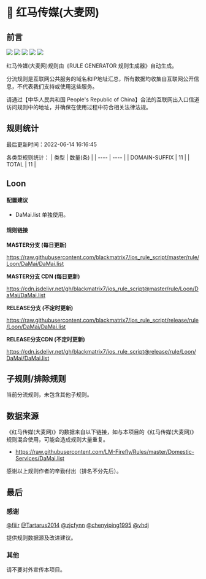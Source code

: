 # 🧸 红马传媒(大麦网)

## 前言

![](https://shields.io/badge/-移除重复规则-ff69b4) ![](https://shields.io/badge/-DOMAIN与DOMAIN--SUFFIX合并-green) ![](https://shields.io/badge/-DOMAIN--SUFFIX间合并-critical) ![](https://shields.io/badge/-DOMAIN--SUFFIX与DOMAIN--KEYWORD合并-blue) ![](https://shields.io/badge/-IP--CIDR(6)合并-blueviolet) 

红马传媒(大麦网)规则由《RULE GENERATOR 规则生成器》自动生成。

分流规则是互联网公共服务的域名和IP地址汇总，所有数据均收集自互联网公开信息，不代表我们支持或使用这些服务。

请通过【中华人民共和国 People's Republic of China】合法的互联网出入口信道访问规则中的地址，并确保在使用过程中符合相关法律法规。

## 规则统计

最后更新时间：2022-06-14 16:16:45

各类型规则统计：
| 类型 | 数量(条)  | 
| ---- | ----  |
| DOMAIN-SUFFIX | 11  | 
| TOTAL | 11  | 


## Loon 

#### 配置建议
- DaMai.list 单独使用。

#### 规则链接
**MASTER分支 (每日更新)**

https://raw.githubusercontent.com/blackmatrix7/ios_rule_script/master/rule/Loon/DaMai/DaMai.list

**MASTER分支 CDN (每日更新)**

https://cdn.jsdelivr.net/gh/blackmatrix7/ios_rule_script@master/rule/Loon/DaMai/DaMai.list

**RELEASE分支 (不定时更新)**

https://raw.githubusercontent.com/blackmatrix7/ios_rule_script/release/rule/Loon/DaMai/DaMai.list

**RELEASE分支CDN (不定时更新)**

https://cdn.jsdelivr.net/gh/blackmatrix7/ios_rule_script@release/rule/Loon/DaMai/DaMai.list

## 子规则/排除规则


当前分流规则，未包含其他子规则。

## 数据来源

《红马传媒(大麦网)》的数据来自以下链接，如与本项目的《红马传媒(大麦网)》规则混合使用，可能会造成规则大量重复。

- https://raw.githubusercontent.com/LM-Firefly/Rules/master/Domestic-Services/DaMai.list


感谢以上规则作者的辛勤付出（排名不分先后）。

## 最后

### 感谢

[@fiiir](https://github.com/fiiir) [@Tartarus2014](https://github.com/Tartarus2014) [@zjcfynn](https://github.com/zjcfynn) [@chenyiping1995](https://github.com/chenyiping1995) [@vhdj](https://github.com/vhdj)

提供规则数据源及改进建议。

### 其他

请不要对外宣传本项目。